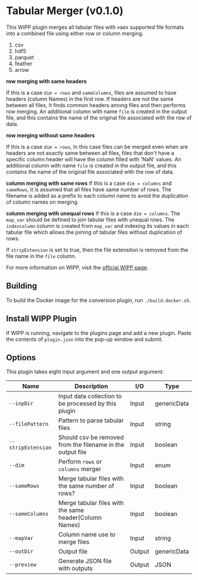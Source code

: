 # Tabular Merger (v0.1.0)

This WIPP plugin merges all tabular files with vaex supported file formats into a combined file using either row or column merging.

1. csv
2. hdf5
3. parquet
4. feather
5. arrow

**row merging with same headers**

If this is a case `dim = rows` and `sameColumns`, files are assumed to have headers (column Names) in the first row. If headers are not the same between all files, It finds common headers among files and then performs row merging. An additional column with name  `file` is created in the output file, and this contains the name of the original file associated with the row of data.

**row merging without same headers**

If this is a case `dim = rows`, In this case files can be merged even when are headers are not exactly same between all files, files that don't have a specific column header will have the column filled with 'NaN' values. An additional column with name  `file` is created in the output file, and this contains the name of the original file associated with the row of data.

**column merging with same rows**
If this is a case `dim = columns` and `sameRows`, it is assumed that all files have same number of rows. The filename is added as a prefix to each column name to avoid the duplication of column names on merging.

**column merging with unequal rows**
If this is a case `dim = columns`. The `map_var` should be defined to join tabular files with unequal rows. The `indexcolumn` column is created from `map_var` and indexing its values in each tabular file which allows the joining of tabular files without duplication of rows.

If `stripExtension` is set to true, then the file extensiton is removed from the file name in the `file` column.

For more information on WIPP, visit the [official WIPP page](https://isg.nist.gov/deepzoomweb/software/wipp).

## Building

To build the Docker image for the conversion plugin, run
`./build-docker.sh`.

## Install WIPP Plugin

If WIPP is running, navigate to the plugins page and add a new plugin. Paste the contents of `plugin.json` into the pop-up window and submit.

## Options

This plugin takes eight input argument and one output argument:

| Name               | Description                                                | I/O    | Type          |
|--------------------|------------------------------------------------------------|--------|---------------|
| `--inpDir`         | Input data collection to be processed by this plugin       | Input  | genericData   |
| `--filePattern`    | Pattern to parse tabular files                             | Input  | string        |
| `--stripExtension` | Should csv be removed from the filename in the output file | Input  | boolean       |
| `--dim`            | Perform `rows` or `columns` merger                         | Input  | enum          |
| `--sameRows`       | Merge tabular files with the same number of rows?          | Input  | boolean       |
| `--sameColumns`    | Merge tabular files with the same header(Column Names)     | Input  | boolean       |
| `--mapVar`         | Column name use to merge files                             | Input  | string        |
| `--outDir`         | Output file                                                | Output | genericData   |
| `--preview`        | Generate JSON file with outputs                            | Output | JSON          |
